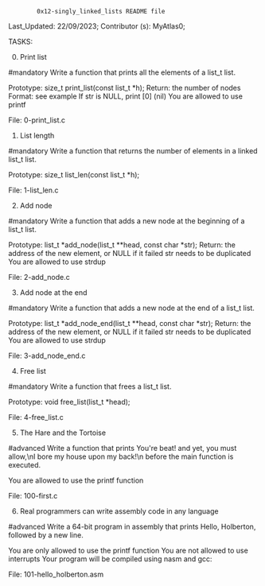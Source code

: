 			0x12-singly_linked_lists README file


Last_Updated: 22/09/2023;
Contributor (s): MyAtlas0;


TASKS:


0. Print list

#mandatory
Write a function that prints all the elements of a list_t list.

Prototype: size_t print_list(const list_t *h);
Return: the number of nodes
Format: see example
If str is NULL, print [0] (nil)
You are allowed to use printf

File: 0-print_list.c



1. List length

#mandatory
Write a function that returns the number of elements in a linked list_t list.

Prototype: size_t list_len(const list_t *h);

File: 1-list_len.c



2. Add node

#mandatory
Write a function that adds a new node at the beginning of a list_t list.

Prototype: list_t *add_node(list_t **head, const char *str);
Return: the address of the new element, or NULL if it failed
str needs to be duplicated
You are allowed to use strdup

File: 2-add_node.c



3. Add node at the end

#mandatory
Write a function that adds a new node at the end of a list_t list.

Prototype: list_t *add_node_end(list_t **head, const char *str);
Return: the address of the new element, or NULL if it failed
str needs to be duplicated
You are allowed to use strdup

File: 3-add_node_end.c



4. Free list

#mandatory
Write a function that frees a list_t list.

Prototype: void free_list(list_t *head);

File: 4-free_list.c



5. The Hare and the Tortoise

#advanced
Write a function that prints You're beat! and yet, you must allow,\nI bore my house upon my back!\n before the main function is executed.

You are allowed to use the printf function

File: 100-first.c



6. Real programmers can write assembly code in any language

#advanced
Write a 64-bit program in assembly that prints Hello, Holberton, followed by a new line.

You are only allowed to use the printf function
You are not allowed to use interrupts
Your program will be compiled using nasm and gcc:

File: 101-hello_holberton.asm
